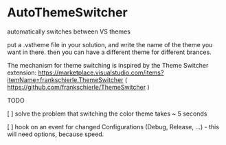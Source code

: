 # AutoThemeSwitcher
automatically switches between VS themes

put a .vstheme file in your solution, and write the name of the theme you want in there. 
then you can have a different theme for different brances.

The mechanism for theme switching is inspired by the Theme Switcher extension: https://marketplace.visualstudio.com/items?itemName=frankschierle.ThemeSwitcher ( https://github.com/frankschierle/ThemeSwitcher )

TODO

[ ] solve the problem that switching the color theme takes ~ 5 seconds

[ ] hook on an event for changed Configurations (Debug, Release, ...) - this will need options, because speed.
